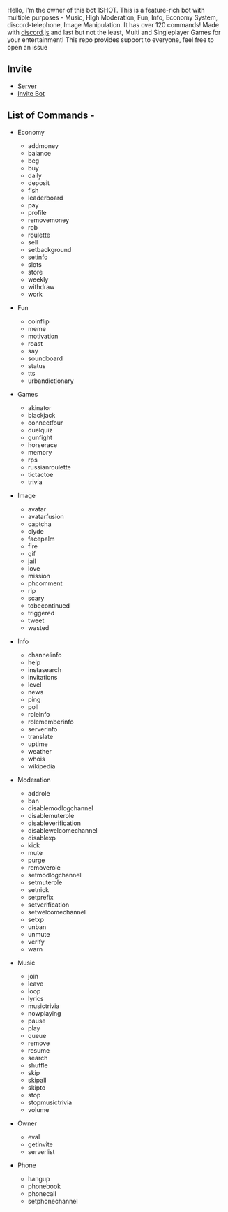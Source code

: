 Hello, I'm the owner of this bot 1SHOT.
This is a feature-rich bot with multiple purposes - Music, High Moderation, Fun, Info, Economy System, discord-telephone, Image Manipulation. 
It has over 120 commands! Made with [discord.js](https://discord.js.org/#/)
and last but not the least, Multi and Singleplayer Games for your entertainment!
This repo provides support to everyone, feel free to open an issue

## Invite ##
* [Server](https://discord.gg/FJNyGam)
* [Invite Bot](https://discord.com/oauth2/authorize?client_id=694191215062679604&scope=bot&permissions=2146958583)

## List of Commands - ##
   * Economy 
        - addmoney
        - balance
        - beg
        - buy
        - daily
        - deposit
        - fish
        - leaderboard
        - pay
        - profile
        - removemoney
        - rob
        - roulette
        - sell
        - setbackground
        - setinfo
        - slots
        - store
        - weekly
        - withdraw
        - work
        
   * Fun
        - coinflip
        - meme
        - motivation
        - roast
        - say
        - soundboard
        - status
        - tts
        - urbandictionary
        
   * Games
        - akinator
        - blackjack
        - connectfour
        - duelquiz
        - gunfight
        - horserace
        - memory
        - rps
        - russianroulette
        - tictactoe
        - trivia
        
   * Image
        - avatar
        - avatarfusion
        - captcha
        - clyde
        - facepalm
        - fire
        - gif
        - jail
        - love
        - mission
        - phcomment
        - rip
        - scary
        - tobecontinued
        - triggered
        - tweet
        - wasted
        
   * Info
        - channelinfo
        - help
        - instasearch
        - invitations
        - level
        - news
        - ping
        - poll
        - roleinfo
        - rolememberinfo
        - serverinfo
        - translate
        - uptime
        - weather
        - whois
        - wikipedia
        
   * Moderation
        - addrole
        - ban
        - disablemodlogchannel
        - disablemuterole
        - disableverification
        - disablewelcomechannel
        - disablexp
        - kick
        - mute
        - purge
        - removerole
        - setmodlogchannel
        - setmuterole
        - setnick
        - setprefix
        - setverification
        - setwelcomechannel
        - setxp
        - unban
        - unmute
        - verify
        - warn
        
   * Music
        - join
        - leave
        - loop
        - lyrics
        - musictrivia
        - nowplaying
        - pause
        - play
        - queue
        - remove
        - resume
        - search
        - shuffle
        - skip
        - skipall
        - skipto
        - stop
        - stopmusictrivia
        - volume
        
   * Owner
        - eval
        - getinvite
        - serverlist
        
   * Phone
        - hangup
        - phonebook
        - phonecall
        - setphonechannel
